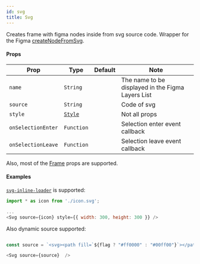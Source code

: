 ```yaml
---
id: svg
title: Svg
---
```


Creates frame with figma nodes inside from svg source code. 
Wrapper for the Figma [createNodeFromSvg](https://www.figma.com/plugin-docs/api/createNodeFromSvg/).

#### Props

| Prop       | Type     | Default | Note                                              |
| ---------- | -------- | ------- | ------------------------------------------------- |
| `name`     | `String` |         | The name to be displayed in the Figma Layers List |
| `source`   | `String` |         | Code of svg                            |
| `style`    | [`Style`](/docs/styling)   |  | Not all props |
| `onSelectionEnter` | `Function` |  | Selection enter event callback  |
| `onSelectionLeave` | `Function` |  | Selection leave event callback  |

Also, most of the [Frame](Frame) props are supported.

#### Examples

[`svg-inline-loader`](https://github.com/webpack-contrib/svg-inline-loader) is supported:

```javascript
import * as icon from './icon.svg';

...
<Svg source={icon} style={{ width: 300, height: 300 }} />
```

Also dynamic source supported:
```javascript

const source = `<svg><path fill=`${flag ? "#ff0000" : "#00ff00"}`></path></svg>`

<Svg source={source}  />
```
